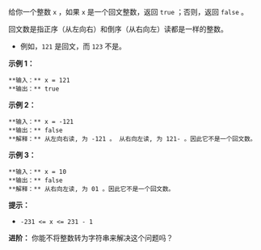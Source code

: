 给你一个整数 `x` ，如果 `x` 是一个回文整数，返回 `true` ；否则，返回 `false` 。

回文数是指正序（从左向右）和倒序（从右向左）读都是一样的整数。

  * 例如，`121` 是回文，而 `123` 不是。



**示例 1：**

    
    
    **输入：** x = 121
    **输出：** true
    

**示例  2：**

    
    
    **输入：** x = -121
    **输出：** false
    **解释：** 从左向右读, 为 -121 。 从右向左读, 为 121- 。因此它不是一个回文数。
    

**示例 3：**

    
    
    **输入：** x = 10
    **输出：** false
    **解释：** 从右向左读, 为 01 。因此它不是一个回文数。
    



**提示：**

  * `-231 <= x <= 231 - 1`



**进阶：** 你能不将整数转为字符串来解决这个问题吗？


